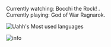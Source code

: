 <!--
Hi, I'm Uahh.  
Like to write code, take photos, play games and watch anime.  
-->

Currently watching: Bocchi the Rock! .   
Currently playing: God of War Ragnarok.  

![Uahh's Most used languages](https://github-readme-stats.vercel.app/api/top-langs?username=Uahh&show_icons=true&count_private=true&theme=gotham&layout=compact)  
  
![info](https://github-readme-stats.vercel.app/api?username=uahh&show_icons=true&theme=gotham&count_private=true)  

<!-- <h3>Some Photos</h3>   -->

<!-- Welcome to my [picture bed](https://500px.com.cn/uahh). -->

<!-- ![numazu](jpg/numazu.jpg)
![city](jpg/city.jpg)
 -->

<!--
**Uahh/Uahh** is a ✨ _special_ ✨ repository because its `README.md` (this file) appears on your GitHub profile.

Here are some ideas to get you started:

- 🔭 I’m currently working on ...
- 🌱 I’m currently learning ...
- 👯 I’m looking to collaborate on ...
- 🤔 I’m looking for help with ...
- 💬 Ask me about ...
- 📫 How to reach me: ...
- 😄 Pronouns: ...
- ⚡ Fun fact: ...
-->

